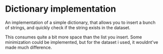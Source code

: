 Dictionary implementation
=========================

An implementation of a simple dictionary, that allows you to insert a bunch of
strings, and quickly check if the string exists in the dataset.

This consumes quite a bit more space than the list you insert. Some
minimization could be implemented, but for the dataset i used, it wouldnt've
made much difference.

